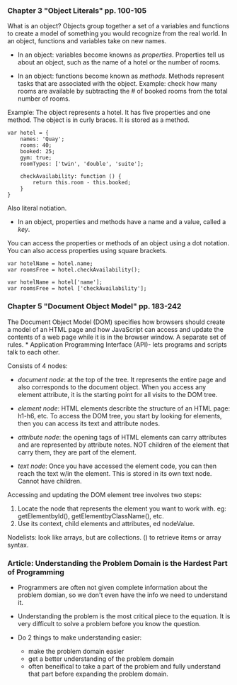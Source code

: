 ### Chapter 3 "Object Literals" pp. 100-105

What is an object?  Objects group together a set of a variables and functions to create a model of something you would recognize from the real world.  In an object, functions and variables take on new names. 

- In an object: variables become knowns as *properties*.  Properties tell us about an object, such as the name of a hotel or the number of rooms.

- In an object: functions become known as *methods*.  Methods represent tasks that are associated with the object.  Example: check how many rooms are available by subtracting the # of booked rooms from the total number of rooms.

Example:  The object represents a hotel.  It has five properties and one method.  The object is in curly braces.  It is stored as a method.

    var hotel = {
        names: 'Quay';
        rooms: 40;
        booked: 25;
        gym: true;
        roomTypes: ['twin', 'double', 'suite'];

        checkAvailability: function () {
            return this.room - this.booked;
        }
    }
Also literal notiation.
 
- In an object, properties and methods have a name and a value, called a *key*.

You can access the properties or methods of an object using a dot notation.  You can also access properties using square brackets.

    var hotelName = hotel.name;
    var roomsFree = hotel.checkAvailability();

    var hotelName = hotel['name'];
    var roomsFree = hotel ['checkAvailability'];

### Chapter 5 "Document Object Model" pp. 183-242

The Document Object Model (DOM) specifies how browsers should create a model of an HTML page and how JavaScript can access and update the contents of a web page while it is in the browser window.  A separate set of rules.
    * Application Programming Interface (API)- lets programs and scripts talk to each other.

Consists of 4 nodes:
- *document node*: at the top of the tree. It represents the entire page and also corresponds to the document object.  When you access any element attribute, it is the starting point for all visits to the DOM tree.

- *element node*: HTML elements describte the structure of an HTML page: h1-h6, etc.  To access the DOM tree, you start by looking for elements, then you can access its text and attribute nodes.

- *attribute node*: the opening tags of HTML elements can carry attributes and are represented by attribute notes.  NOT children of the element that carry them, they are part of the element.

- *text node*: Once you have accessed the element code, you can then reach the text w/in the element.  This is stored in its own text node.  Cannot have children.

Accessing and updating the DOM element tree involves two steps:
1. Locate the node that represents the element you want to work with. eg: getElementbyId(), getElementbyClassName(), etc.
2. Use its context, child elements and attributes, ed nodeValue.

Nodelists: look like arrays, but are collections. () to retrieve items or array syntax.

### Article: Understanding the Problem Domain is the Hardest Part of Programming

- Programmers are often not given complete information about the problem domian, so we don't even have the info we need to understand it.

- Understanding the problem is the most critical piece to the equation.  It is very difficult to solve a problem before you know the question.

- Do 2 things to make understanding easier:
    * make the problem domain easier
    * get a better understanding of the problem domain
    * often beneifical to take a part of the problem and fully understand that part before expanding the problem domain.

